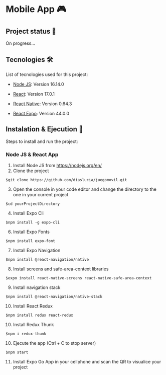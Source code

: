 # Mobile App 🎮
 
## Project status 🚧

On progress...

## Tecnologies 🛠️

List of tecnologies used for this project:

- [Node JS](https://nodejs.org/en/): Version 16.14.0

- [React](https://es.reactjs.org/): Version 17.0.1

- [React Native](https://reactnative.dev/): Version 0.64.3

- [React Expo](https://expo.dev/): Version 44.0.0

## Instalation & Ejecution 🚀

Steps to install and run the project:

### Node JS & React App

1. Install Node JS from https://nodejs.org/en/
2. Clone the project
```
$git clone https://github.com/diaslucia/juegomovil.git
```
3. Open the console in your code editor and change the directory to the one in your current project
```
$cd yourProjectDirectory
```
4. Install Expo Cli
```
$npm install -g expo-cli
```
6. Install Expo Fonts
```
$npm install expo-font
```
7. Install Expo Navigation
```
$npm install @react-navigation/native
```
8. Install screens and safe-area-context libraries
```
$expo install react-native-screens react-native-safe-area-context
```
9. Install navigation stack
```
$npm install @react-navigation/native-stack
```
10. Install React Redux
```
$npm install redux react-redux
```
10. Install Redux Thunk
```
$npm i redux-thunk
```
10. Ejecute the app (Ctrl + C to stop server)
```
$npm start
```
11. Install Expo Go App in your cellphone and scan the QR to visualice your project
